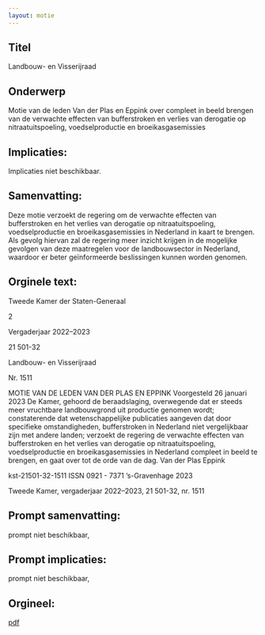 ```yaml
---
layout: motie
---
```

## Titel
Landbouw- en Visserijraad
## Onderwerp
Motie van de leden Van der Plas en Eppink over compleet in beeld brengen van de verwachte effecten van bufferstroken en verlies van derogatie op nitraatuitspoeling, voedselproductie en broeikasgasemissies
## Implicaties:
Implicaties niet beschikbaar.
## Samenvatting:

Deze motie verzoekt de regering om de verwachte effecten van bufferstroken en het verlies van derogatie op nitraatuitspoeling, voedselproductie en broeikasgasemissies in Nederland in kaart te brengen. Als gevolg hiervan zal de regering meer inzicht krijgen in de mogelijke gevolgen van deze maatregelen voor de landbouwsector in Nederland, waardoor er beter geïnformeerde beslissingen kunnen worden genomen.
## Orginele text:


Tweede Kamer der Staten-Generaal

2

Vergaderjaar 2022–2023

21 501-32

Landbouw- en Visserijraad

Nr. 1511

MOTIE VAN DE LEDEN VAN DER PLAS EN EPPINK
Voorgesteld 26 januari 2023
De Kamer,
gehoord de beraadslaging,
overwegende dat er steeds meer vruchtbare landbouwgrond uit productie
genomen wordt;
constaterende dat wetenschappelijke publicaties aangeven dat door
specifieke omstandigheden, bufferstroken in Nederland niet vergelijkbaar
zijn met andere landen;
verzoekt de regering de verwachte effecten van bufferstroken en het
verlies van derogatie op nitraatuitspoeling, voedselproductie en broeikasgasemissies in Nederland compleet in beeld te brengen,
en gaat over tot de orde van de dag.
Van der Plas
Eppink

kst-21501-32-1511
ISSN 0921 - 7371
’s-Gravenhage 2023

Tweede Kamer, vergaderjaar 2022–2023, 21 501-32, nr. 1511


## Prompt samenvatting:
prompt niet beschikbaar,

## Prompt implicaties:
prompt niet beschikbaar,
## Orgineel:
[pdf](https://gegevensmagazijn.tweedekamer.nl/OData/v4/2.0/Document(19933144-5735-45da-a67d-beb2a40c03ac)/resource)
